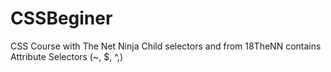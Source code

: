 # CSSBeginer
CSS Course with The Net Ninja
Child selectors and 
from 18TheNN contains Attribute Selectors (~, $, ^,) 
